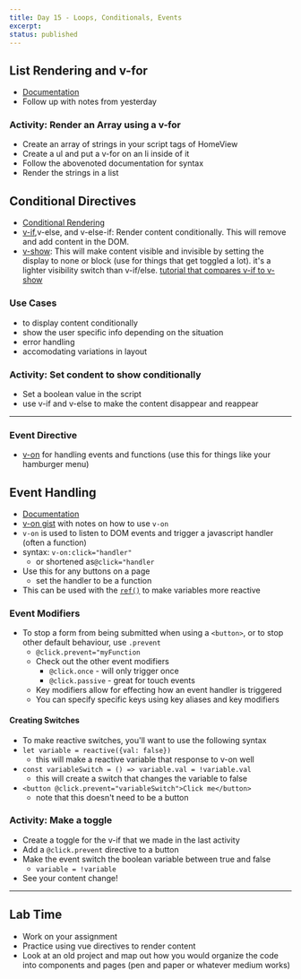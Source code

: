 ```yaml
---
title: Day 15 - Loops, Conditionals, Events
excerpt:
status: published
---
```


## List Rendering and v-for

- [Documentation](https://vuejs.org/guide/essentials/list.html)
- Follow up with notes from yesterday

### Activity: Render an Array using a v-for

- Create an array of strings in your script tags of HomeView
- Create a ul and put a v-for on an li inside of it
- Follow the abovenoted documentation for syntax
- Render the strings in a list

## Conditional Directives

- [Conditional Rendering](https://vuejs.org/guide/essentials/conditional.html#conditional-rendering)
- [v-if](https://vuejs.org/api/built-in-directives.html#v-if),v-else, and v-else-if: Render content conditionally. This will remove and add content in the DOM.
- [v-show](https://vuejs.org/api/built-in-directives.html#v-show): This will make content visible and invisible by setting the display to none or block (use for things that get toggled a lot). it's a lighter visibility switch than v-if/else. [tutorial that compares v-if to v-show](https://learnvue.co/tutorials/v-if-vs-v-show)

### Use Cases

- to display content conditionally
- show the user specific info depending on the situation
- error handling
- accomodating variations in layout

### Activity: Set condent to show conditionally

- Set a boolean value in the script
- use v-if and v-else to make the content disappear and reappear

---

### Event Directive

- [v-on](https://vuejs.org/api/built-in-directives.html#v-on) for handling events and functions (use this for things like your hamburger menu)

## Event Handling

- [Documentation](https://vuejs.org/guide/essentials/event-handling.html)
- [v-on gist](https://gist.github.com/lilyx13/74543137780c1958f01e9b470a3cb13b) with notes on how to use `v-on`
- `v-on` is used to listen to DOM events and trigger a javascript handler (often a function)
- syntax: `v-on:click="handler"`
  - or shortened as`@click="handler`
- Use this for any buttons on a page
  - set the handler to be a function
- This can be used with the [`ref()`](https://vuejs.org/guide/essentials/template-refs.html) to make variables more reactive

### Event Modifiers

- To stop a form from being submitted when using a `<button>`, or to stop other default behaviour, use `.prevent`
  - `@click.prevent="myFunction`
  - Check out the other event modifiers
    - `@click.once` - will only trigger once
    - `@click.passive` - great for touch events
  - Key modifiers allow for effecting how an event handler is triggered
  - You can specify specific keys using key aliases and key modifiers

#### Creating Switches

- To make reactive switches, you'll want to use the following syntax
- `let variable = reactive({val: false})`
  - this will make a reactive variable that response to v-on well
- `const variableSwitch = () => variable.val = !variable.val`
  - this will create a switch that changes the variable to false
- `<button @click.prevent="variableSwitch">Click me</button>`
  - note that this doesn't need to be a button

### Activity: Make a toggle

- Create a toggle for the v-if that we made in the last activity
- Add a `@click.prevent` directive to a button
- Make the event switch the boolean variable between true and false
  - `variable = !variable`
- See your content change!

---

## Lab Time

- Work on your assignment
- Practice using vue directives to render content
- Look at an old project and map out how you would organize the code into components and pages (pen and paper or whatever medium works)
